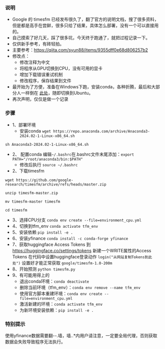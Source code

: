 ### 说明
- Google 的 timesfm 已经发布很久了，翻了官方的说明文档，搜了很多资料，但是都是高手在尝鲜，很多只给了结果，具体怎么部署，没有一个可以直接用的。
- 自己摸索了好几天，踩了很多坑，今天终于跑通了，就把过程记录一下。
- 仅供新手参考，有砖轻拍。
- 主要参考：https://qiita.com/syun88/items/9355dff0e68d806257b2
- 修改点：
	- 修改注释为中文
	- 将程序从GPU切换到CPU，没有可用的显卡
	- 增加下载错误重试机制
	- 修改程序，保存结果到文件
- 最开始为了方便，准备在Windows下跑，安装conda，各种折腾，最后和大部分人一样倒在 [此处](https://github.com/google-research/timesfm/issues/24#issuecomment-2118539951 "此处")，随即切换到Ubuntu。
- 再次声明，仅仅是做一个记录
### 步骤
- 1、部署环境
	- 安装conda
`wget https://repo.anaconda.com/archive/Anaconda3-2024.02-1-Linux-x86_64.sh`

`sh Anaconda3-2024.02-1-Linux-x86_64.sh`
- 2、 配置conda
编辑`~/.bashrc`在.bashrc文件末尾添加：`export PATH="/root/anaconda3/bin:$PATH"`
	- 修改后执行
`source ~/.bashrc`
- 2、下载timesfm

`wget https://github.com/google-research/timesfm/archive/refs/heads/master.zip`

`unzip timesfm-master.zip`

`mv timesfm-master timesfm`

`cd timesfm`
- 3、选择CPU分支
`conda env create --file=environment_cpu.yml`
- 4、切换到tfm_env
`conda activate tfm_env`
- 5、安装依赖
`pip install -e .`
- 6、安装yfinance
`conda install -c conda-forge yfinance`
- 7、获取huggingface Access Tokens
到 https://huggingface.co/settings/tokens 新建一个WRITE属性的Access Tokens
在代码中设置huggingface登录动作
`login("从网站复制Tokens到此处")`
设置好才能正常获取 `google/timesfm-1.0-200m`
- 8、开始预测
`python timesfm.py`
- 9、有可能用得上的
	- 退出conda环境：`conda deactivate`
	- 删除当前环境（tfm_env）：`conda env remove --name tfm_env`
	- 使用官方脚本重建环境：`conda env create --file=environment_cpu.yml`
	- 激活新建的环境：`conda activate tfm_env`
	- 为新环境安装依赖：`pip install -e .`
### 特别提示
使用yfinance数据需要翻--.墙，墙..*内用户请注意，一定要全局代理，否则获取数据会失败导致程序无法执行。
